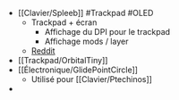 - [[Clavier/Spleeb]] #Trackpad #OLED
	- Trackpad + écran
		- Affichage du DPI pour le trackpad
		- Affichage mods / layer
	- [Reddit](https://www.reddit.com/r/MechanicalKeyboards/comments/11xo8id/i_chased_the_endgame_to_the_point_where_i/)
- [[Trackpad/OrbitalTiny]]
- [[Électronique/GlidePointCircle]]
	- Utilisé pour [[Clavier/Ptechinos]]
-